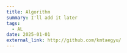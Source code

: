 ```yaml
---
title: Algorithm
summary: I'll add it later
tags:
  - AL
date: 2025-01-01
external_link: http://github.com/kmtaegyu/
---
```


